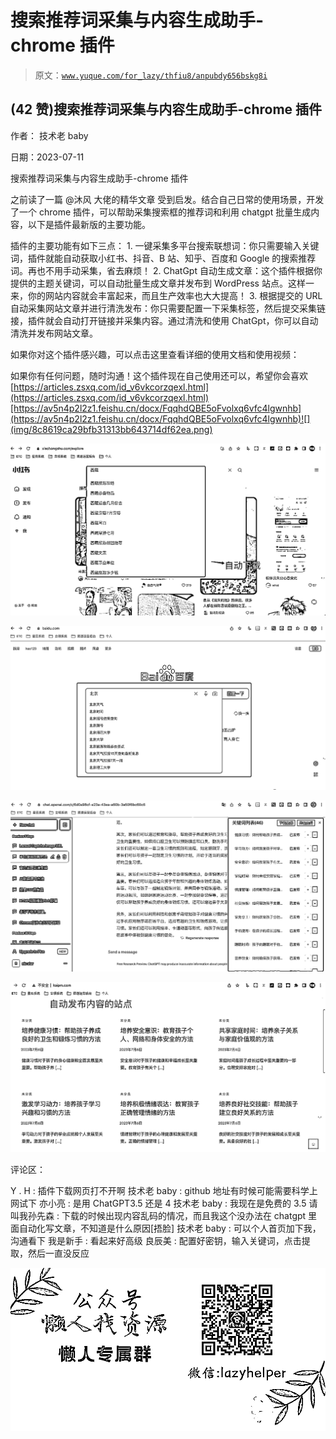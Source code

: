 # 搜索推荐词采集与内容生成助手-chrome 插件

> 原文：[`www.yuque.com/for_lazy/thfiu8/anpubdy656bskg8i`](https://www.yuque.com/for_lazy/thfiu8/anpubdy656bskg8i)



## (42 赞)搜索推荐词采集与内容生成助手-chrome 插件 

作者： 技术老 baby 

日期：2023-07-11 

搜索推荐词采集与内容生成助手-chrome 插件 

之前读了一篇 @沐风 大佬的精华文章 受到启发。结合自己日常的使用场景，开发了一个 chrome 插件，可以帮助采集搜索框的推荐词和利用 chatgpt 批量生成内容，以下是插件最新版的主要功能。 

插件的主要功能有如下三点： <ne-oli index-type="0">1.   一键采集多平台搜索联想词：你只需要输入关键词，插件就能自动获取小红书、抖音、B 站、知乎、百度和 Google 的搜索推荐词。再也不用手动采集，省去麻烦！ <ne-oli index-type="0">2.   ChatGpt 自动生成文章：这个插件根据你提供的主题关键词，可以自动批量生成文章并发布到 WordPress 站点。这样一来，你的网站内容就会丰富起来，而且生产效率也大大提高！ <ne-oli index-type="0">3.   根据提交的 URL 自动采集网站文章并进行清洗发布：你只需要配置一下采集标签，然后提交采集链接，插件就会自动打开链接并采集内容。通过清洗和使用 ChatGpt，你可以自动清洗并发布网站文章。 

如果你对这个插件感兴趣，可以点击这里查看详细的使用文档和使用视频： 

如果你有任何问题，随时沟通！这个插件现在自己使用还可以，希望你会喜欢[https://articles.zsxq.com/id_v6vkcorzqexl.html](https://articles.zsxq.com/id_v6vkcorzqexl.html)[https://av5n4p2l2z1.feishu.cn/docx/FqqhdQBE5oFvolxq6vfc4lgwnhb](https://av5n4p2l2z1.feishu.cn/docx/FqqhdQBE5oFvolxq6vfc4lgwnhb)![](img/8c8619ca29bfb31313bb643714df62ea.png) 

![](img/4adca5b456d195167249ebc925e88e41.png) 

![](img/2b034fe3e8e00128a2058c16eee635ec.png) 

![](img/e8fa557f67a7f229b301d8775d9dd754.png) 

![](img/da050096af8e17ad0d38e58f0be1ef56.png) 

评论区： 

Y . H : 插件下载网页打不开啊 技术老 baby : github 地址有时候可能需要科学上网试下 亦小亮 : 是用 ChatGPT3.5 还是 4 技术老 baby : 我现在是免费的 3.5 请叫我孙先森 : 下载的时候出现内容乱码的情况，而且我这个没办法在 chatgpt 里面自动化写文章，不知道是什么原因[捂脸] 技术老 baby : 可以个人首页加下我，沟通看下 我是新手 : 看起来好高级 良辰美 : 配置好密钥，输入关键词，点击提取，然后一直没反应 

![](img/894d30a529e7c37bcd3392323c99941c.png)  